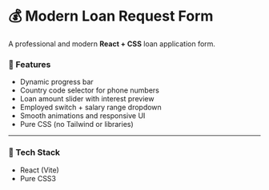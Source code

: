# 💰 Modern Loan Request Form

A professional and modern **React + CSS** loan application form.

### 🚀 Features
- Dynamic progress bar  
- Country code selector for phone numbers  
- Loan amount slider with interest preview  
- Employed switch + salary range dropdown  
- Smooth animations and responsive UI  
- Pure CSS (no Tailwind or libraries)

---

### 🧩 Tech Stack
- React (Vite)
- Pure CSS3
